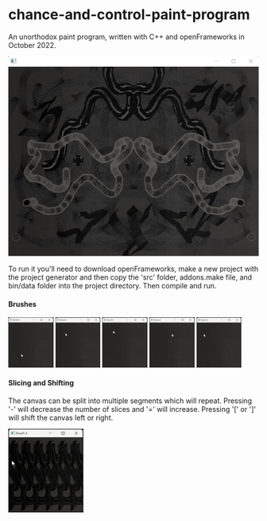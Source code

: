 # chance-and-control-paint-program
An unorthodox paint program, written with C++ and openFrameworks in October 2022.

![](https://github.com/jawknee-h/chance-and-control-paint-program/blob/main/demo_images/in_action_window.jpg)

To run it you'll need to download openFrameworks, make a new project with the project generator and then copy the 'src' folder, addons.make file, and bin/data folder into the project directory. Then compile and run.

#### Brushes
<p float="left">
  <img src="/demo_images/brush_6_window.webp" width="18%" />
  <img src="/demo_images/brush_5_window.webp" width="18%" /> 
  <img src="/demo_images/brush_4_window.webp" width="18%" />
  <img src="/demo_images/brush_3_window.webp" width="18%" />
  <img src="/demo_images/brush_2_window.webp" width="18%" /> 
</p>

#### Slicing and Shifting
The canvas can be split into multiple segments which will repeat.
Pressing '-' will decrease the number of slices and '=' will increase.
Pressing '[' or ']' will shift the canvas left or right.

<img src="/demo_images/slicing_and_shifting_window.webp" width="30%">
